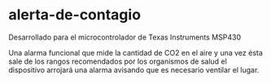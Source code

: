 # alerta-de-contagio
Desarrollado para el microcontrolador de Texas Instruments MSP430

Una alarma funcional que mide la cantidad de CO2 en el aire y una vez ésta sale de los rangos recomendados por los organismos de salud el dispositivo arrojará una alarma avisando que es necesario ventilar el lugar.
